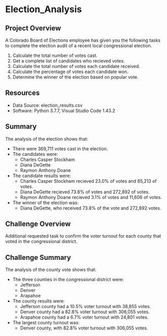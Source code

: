 # Election_Analysis

## Project Overview
A Colorado Board of Elections employee has given you the following tasks to complete the election audit of a recent local congressional election. 

1. Calculate the total number of votes cast.
2. Get a complete list of candidates who recieved votes. 
3. Calculate the total number of votes each candidate received. 
4. Calculate the percentage of votes each candidate won. 
5. Determine the winner of the election based on popular vote. 

## Resources
- Data Source: election_results.csv
- Software: Python 3.7.7, Visual Studio Code 1.43.2

## Summary
The analysis of the election shows that:
- There were 369,711 votes cast in the election.
- The candidates were: 
  - Charles Casper Stockham
  - Diana DeGette 
  - Raymon Anthony Doane 
- The candidate results were: 
  - Charles Casper Stockham recieved 23.0% of votes and 85,213 of votes.
  - Diana DeGette recieved 73.8% of votes and 272,892 of votes.
  - Raymon Anthony Doane recieved 3.1% of votes and 11,606 of votes.
- The winner of the election was:
  - Diana DeGette, who received 73.8% of the vote and 272,892 votes.
  
## Challenge Overview
Additional requested task to confirm the voter turnout for each county that voted in the congressional district.
  
## Challenge Summary 
The analysis of the county vote shows that: 
- The three counties in the congressional district were:
  - Jefferson
  - Denver 
  - Arapahoe
- The county results were: 
  - Jefferson county had a 10.5% voter turnout with 38,855 votes.
  - Denver county had a 82.8% voter turnout with 306,055 votes. 
  - Arapahoe county had a 6.7% voter turnout with 24,801 votes. 
- The largest county turnout was:
  - Denver county, with 82.8% voter turnout with 306,055 votes.
